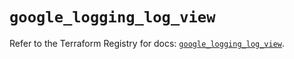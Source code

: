 # `google_logging_log_view`

Refer to the Terraform Registry for docs: [`google_logging_log_view`](https://registry.terraform.io/providers/hashicorp/google/6.35.0/docs/resources/logging_log_view).

